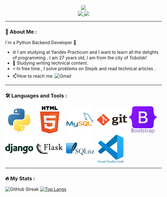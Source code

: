 
<div id="header" align="center">  <img src="https://media.giphy.com/media/5qrCEsaXqPZVm/giphy.gif" width="300"/>  </div>

 <div id="badges" align="center">
  <a href="https://vk.com/efesov">
    <img src="https://img.shields.io/badge/VK-%D0%92%D0%9A%D0%BE%D0%BD%D1%82%D0%B0%D0%BA%D1%82%D0%B5-blue?style=for-the-badge&logo=appveyor"/>
  </a>
  <a href="@rUsure009">
    <img src="https://img.shields.io/badge/-Telegram-blue?style=for-the-badge&logo=appveyor"/>
  </a>
</div>

----
### :briefcase: About Me :
I`m a Python Backend Developer :snake: 
- :globe_with_meridians: I am studying at Yandex Practicum and I want to learn all the delights of programming . I am 27 years old, I am from the city of Tobolsk!
- 🌱 Studying writing technical content.
- :zap: In free time , I solve problems on Stepik and read technical articles .
- :mailbox:How to reach me: ![Gmail](https://img.shields.io/badge/Gmail-D14836?style=for-the-badge&logo=gmail&logoColor=white)

---
### :hammer_and_wrench: Languages and Tools :

<div>
  <img src="https://raw.githubusercontent.com/devicons/devicon/1119b9f84c0290e0f0b38982099a2bd027a48bf1/icons/python/python-original.svg" title="Python" alt="Python" width="90" height="90"/>&nbsp;
  <img src="https://raw.githubusercontent.com/devicons/devicon/1119b9f84c0290e0f0b38982099a2bd027a48bf1/icons/html5/html5-original-wordmark.svg" title="HTML5" alt="HTML" width="90" height="90"/>&nbsp;
  <img src="https://raw.githubusercontent.com/devicons/devicon/1119b9f84c0290e0f0b38982099a2bd027a48bf1/icons/mysql/mysql-original-wordmark.svg" title="MySQL"  alt="MySQL" width="90" height="90"/>&nbsp;
  <img src="https://raw.githubusercontent.com/devicons/devicon/1119b9f84c0290e0f0b38982099a2bd027a48bf1/icons/git/git-original-wordmark.svg" title="Git" alt="Git" width="100" height="90"/>
  <img src="https://raw.githubusercontent.com/devicons/devicon/1119b9f84c0290e0f0b38982099a2bd027a48bf1/icons/bootstrap/bootstrap-original-wordmark.svg" title="Bootstrap"  alt="Bootstrap" width="90" height="90"/>&nbsp;
    <img src="https://raw.githubusercontent.com/devicons/devicon/1119b9f84c0290e0f0b38982099a2bd027a48bf1/icons/django/django-plain-wordmark.svg" title="django"  alt="django" width="90" height="90"/>&nbsp;
        <img src="https://raw.githubusercontent.com/devicons/devicon/1119b9f84c0290e0f0b38982099a2bd027a48bf1/icons/flask/flask-original-wordmark.svg" title="flask"  alt="flask" width="90" height="90"/>&nbsp;
          <img src="https://raw.githubusercontent.com/devicons/devicon/1119b9f84c0290e0f0b38982099a2bd027a48bf1/icons/sqlite/sqlite-original-wordmark.svg" title="sql"  alt="sql" width="90" height="90"/>&nbsp;
         <img src="https://raw.githubusercontent.com/devicons/devicon/1119b9f84c0290e0f0b38982099a2bd027a48bf1/icons/vscode/vscode-original-wordmark.svg" title="vsc"  alt="vsc" width="90" height="90"/>&nbsp;
  </div>

---
### :fire: My Stats :
![GitHub Streak](https://github-readme-streak-stats.herokuapp.com/?user=efesov&theme=dark&background=000000)
[![Top Langs](https://github-readme-stats.vercel.app/api/top-langs/?username=efesov&layout=compact&theme=vision-friendly-dark)](https://github.com/anuraghazra/github-readme-stats)
